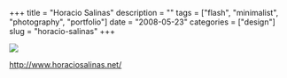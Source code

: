 +++
title = "Horacio Salinas"
description = ""
tags = ["flash", "minimalist", "photography", "portfolio"]
date = "2008-05-23"
categories = ["design"]
slug = "horacio-salinas"
+++


 

  <div id="screens-thumbs" class="clearfix">
    <div class="txt-center" id="design-submission"><a href="http://www.horaciosalinas.net/"><img id='bluga-thumbnail-1267' class='bluga-thumbnail large' src='//konigi.com/media/bluga/
wt4836a7a59cf38_0.jpg'/></a></div>  
  </div>   
<p><a href="http://www.horaciosalinas.net/">http://www.horaciosalinas.net/</a></p>




